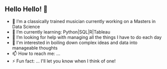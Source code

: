 ## Hello Hello! 👋 

- 🔭 I’m a classically trained musician currently working on a Masters in Data Science
- 🌱 I’m currently learning: Python|SQL|R|Tableau
- 🤔 I’m looking for help with managing all the things I have to do each day
- 💬 I'm interested in boiling down complex ideas and data into manageable thoughts
- 📫 How to reach me: ...
- ⚡ Fun fact: ... I'll let you know when I think of one!

